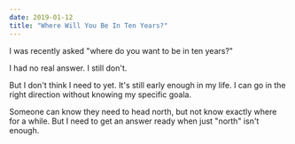 ```yaml
---
date: 2019-01-12
title: "Where Will You Be In Ten Years?"
---
```

I was recently asked "where do you want to be in ten years?"

I had no real answer. I still don't.

But I don't think I need to yet. It's still early enough in my life. I can go in the right direction without knowing my specific goala.

Someone can know they need to head north, but not know exactly where for a while. But I need to get an answer ready when just "north" isn't enough.
